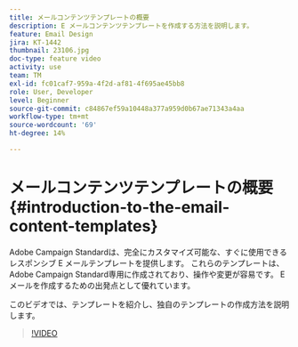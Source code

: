 ```yaml
---
title: メールコンテンツテンプレートの概要
description: E メールコンテンツテンプレートを作成する方法を説明します。
feature: Email Design
jira: KT-1442
thumbnail: 23106.jpg
doc-type: feature video
activity: use
team: TM
exl-id: fc01caf7-959a-4f2d-af81-4f695ae45bb8
role: User, Developer
level: Beginner
source-git-commit: c84867ef59a10448a377a959d0b67ae71343a4aa
workflow-type: tm+mt
source-wordcount: '69'
ht-degree: 14%

---
```


# メールコンテンツテンプレートの概要 {#introduction-to-the-email-content-templates}

Adobe Campaign Standardは、完全にカスタマイズ可能な、すぐに使用できるレスポンシブ E メールテンプレートを提供します。 これらのテンプレートは、Adobe Campaign Standard専用に作成されており、操作や変更が容易です。 E メールを作成するための出発点として優れています。

このビデオでは、テンプレートを紹介し、独自のテンプレートの作成方法を説明します。

>[!VIDEO](https://video.tv.adobe.com/v/23106?quality=12&learn=on)
